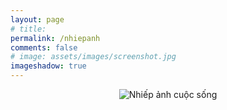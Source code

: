 ```yaml
---
layout: page
# title:
permalink: /nhiepanh
comments: false
# image: assets/images/screenshot.jpg
imageshadow: true
---
```


  <p style="text-align:center; ">
    <picture>
      <source type="image/webp" srcset="../../assets/images/nhiepanh/dam-me-nhiep-anh.webp">
      <source type="image/jpeg" srcset="../../assets/images/nhiepanh/dam-me-nhiep-anh.jpg">
      <img src="../../assets/images/nhiepanh/dam-me-nhiep-anh.jpg" alt="Nhiếp ảnh cuộc sống">
    </picture><br>
  </p>

<!--
{% for page in site.pages %}
  {% if page.categories contains 'Nhiếp ảnh' %}
    <div class="item">
      <h3><a href="{{ page.url }}">
        {{ page.title }}
      </a></h3>

      <p>{{page.description}}</p>
    </div>
  {% endif %}
{% endif %}
-->

